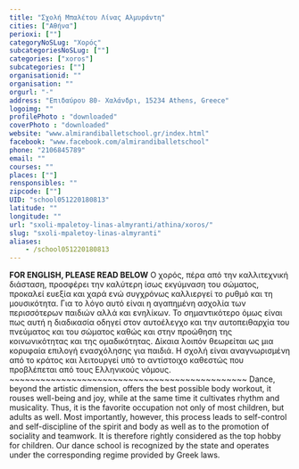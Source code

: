 ```yaml
---
title: "Σχολή Μπαλέτου Λίνας Αλμυράντη"
cities: ["Αθήνα"]
perioxi: [""]
categoryNoSLug: "Χορός"
subcategoriesNoSLug: [""]
categories: ["xoros"]
subcategories: [""]
organisationid: ""
organisation: ""
orgurl: "-"
address: "Επιδαύρου 80- Χαλάνδρι, 15234 Athens, Greece"
logoimg: ""
profilePhoto : "downloaded"
coverPhoto : "downloaded"
website: "www.almirandiballetschool.gr/index.html"
facebook: "www.facebook.com/almirandiballetschool"
phone: "2106845789"
email: ""
courses: ""
places: [""]
rensponsibles: ""
zipcode: [""]
UID: "school051220180813"
latitude: ""
longitude: ""
url: "sxoli-mpaletoy-linas-almyranti/athina/xoros/"
slug: "sxoli-mpaletoy-linas-almyranti"
aliases:
    - /school051220180813
---
```





**FOR ENGLISH, PLEASE READ BELOW** Ο χορός, πέρα από την καλλιτεχνική διάσταση, προσφέρει την καλύτερη ίσως εκγύμναση του σώματος, προκαλεί ευεξία και χαρά ενώ συγχρόνως καλλιεργεί το ρυθμό και τη μουσικότητα. Για το λόγο αυτό είναι η αγαπημένη ασχολία των περισσότερων παιδιών αλλά και ενηλίκων. Το σημαντικότερο όμως είναι πως αυτή η διαδικασία οδηγεί στον αυτοέλεγχο και την αυτοπειθαρχία του πνεύματος και του σώματος καθώς και στην προώθηση της κοινωνικότητας και της ομαδικότητας. Δίκαια λοιπόν θεωρείται ως μια κορυφαία επιλογή ενασχόλησης για παιδιά. Η σχολή είναι αναγνωρισμένη από το κράτος και λειτουργεί υπό το αντίστοιχο καθεστώς που προβλέπεται από τους Ελληνικούς νόμους. ~~~~~~~~~~~~~~~~~~~~~~~~~~~~~~~~~~~~~~~~~~~~~~ Dance, beyond the artistic dimension, offers the best possible body workout, it rouses well-being and joy, while at the same time it cultivates rhythm and musicality. Thus, it is the favorite occupation not only of most children, but adults as well. Most importantly, however, this process leads to self-control and self-discipline of the spirit and body as well as to the promotion of sociality and teamwork. It is therefore rightly considered as the top hobby for children. Our dance school is recognized by the state and operates under the corresponding regime provided by Greek laws.